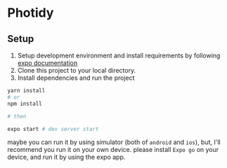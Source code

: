 # Photidy

## Setup

1. Setup development environment and install requirements  by following [expo documentation](https://docs.expo.io/get-started/installation/)
2. Clone this project to your local directory.
3. Install dependencies and run the project

```bash
yarn install 
# or
npm install

# then

expo start # dev server start
```

maybe you can run it by using simulator (both of `android` and `ios`), but, I'll recommend you run it on your own device.
please install `Expo go` on your device, and run it by using the expo app.
